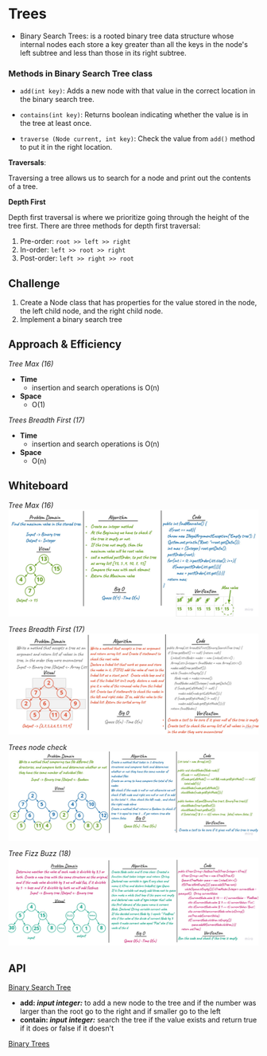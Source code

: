 # Trees
- Binary Search Trees: is a rooted binary tree data structure whose internal nodes each store a key greater than all the keys in the node's left subtree and less than those in its right subtree.

### Methods in Binary Search Tree class

* `add(int key)`: Adds a new node with that value in the correct location in the binary search tree.

* `contains(int key)`: Returns boolean indicating whether the value is in the tree at least once.

* `traverse (Node current, int key)`: Check the value from `add()` method to put it in the right location.

**Traversals**:

Traversing a tree allows us to search for a node and print out the contents of a tree.

**Depth First**

Depth first traversal is where we prioritize going through the height of the tree first. There are three methods for depth first traversal:
1. Pre-order: `root >> left >> right`
2. In-order: `left >> root >> right`
3. Post-order: `left >> right >> root`

## Challenge
1. Create a Node class that has properties for the value stored in the node, the left child node, and the right child node.
2. Implement a binary search tree

## Approach & Efficiency

*Tree Max (16)*

- **Time**
    - insertion and search operations is O(n)
- **Space**
    - O(1)

*Trees Breadth First (17)*
- **Time**
  - insertion and search operations is O(n)
- **Space**
  - O(n)

## Whiteboard 
*Tree Max (16)*
![IMG](trees-max.jpg)


*Trees Breadth First (17)*
![IMG1](trees-beadth.jpg)

*Trees node check*
![IMG2](trees-node-check.jpg)

*Tree Fizz Buzz (18)*
![IMG3](cc18.jpg)
## API 
[Binary Search Tree](challenges/trees/lib/src/main/java/trees/BinarySearchTree.java)
- **add: *input integer:*** to add a new node to the tree and if the number was larger than the root go to the right and if smaller go to the left
- **contain: *input integer:*** search the tree if the value exists and return true if it does or false if it doesn't

[Binary Trees](challenges/trees/lib/src/main/java/trees/BinaryTree.java)
